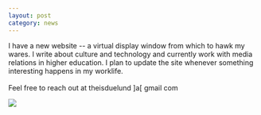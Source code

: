 ```yaml
---
layout: post
category: news
---
```

I have a new website -- a virtual display window from which to hawk my wares. I write about culture and technology and currently work with media relations in higher education. I plan to update the site whenever something interesting happens in my worklife.<br><br>Feel free to reach out at theisduelund ]a[ gmail com

<img src="https://i.gifer.com/JpAd.gif">

